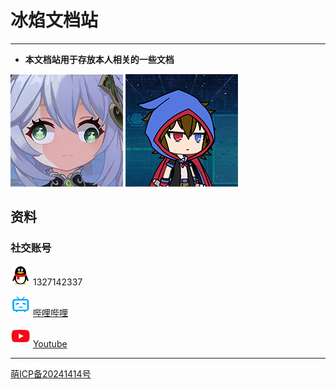 # 冰焰文档站
*****
* **本文档站用于存放本人相关的一些文档**

![pic1](img/pic1.png)
![pic2](img/pic2.png)

## 资料
### 社交账号
![qq](img/qq.png) 1327142337

![bili](img/bilibili.png) [哔哩哔哩](https://space.bilibili.com/89919399 "哔哩哔哩")

![youtube](img/youtube.png) [Youtube](https://www.youtube.com/@maxiceflame_naheeda "Youtube")

*****
<a href="https://icp.gov.moe/?keyword=20241414" target="_blank">萌ICP备20241414号</a>